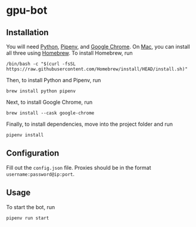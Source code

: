 # gpu-bot

## Installation

You will need [Python](https://www.python.org/), [Pipenv](https://pipenv.pypa.io/en/latest/), and
[Google Chrome](https://www.google.com/chrome/index.html). On [Mac](https://www.apple.com/mac/), you
can install all three using [Homebrew](https://brew.sh/). To install Homebrew, run

```shell
/bin/bash -c "$(curl -fsSL https://raw.githubusercontent.com/Homebrew/install/HEAD/install.sh)"
```

Then, to install Python and Pipenv, run

```shell
brew install python pipenv
```

Next, to install Google Chrome, run

```shell
brew install --cask google-chrome
```

Finally, to install dependencies, move into the project folder and run

```shell
pipenv install
```

## Configuration

Fill out the `config.json` file. Proxies should be in the format `username:password@ip:port`.

## Usage

To start the bot, run

```shell
pipenv run start
```
